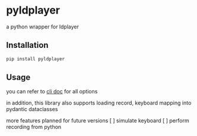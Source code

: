 # pyldplayer
 
a python wrapper for ldplayer

## Installation

```bash
pip install pyldplayer
```

## Usage
you can refer to [cli doc](https://www.ldplayer.net/blog/introduction-to-ldplayer-command-line-interface.html) for all options

in addition, this library also supports loading record, keyboard mapping into pydantic dataclasses

more features planned for future versions
[ ] simulate keyboard
[ ] perform recording from python

